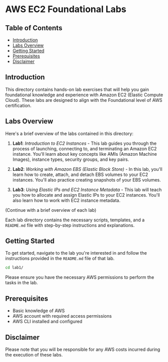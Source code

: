 # AWS EC2 Foundational Labs

## Table of Contents

- [Introduction](#introduction)
- [Labs Overview](#labs-overview)
- [Getting Started](#getting-started)
- [Prerequisites](#prerequisites)
- [Disclaimer](#disclaimer)

## Introduction

This directory contains hands-on lab exercises that will help you gain foundational knowledge and experience with Amazon EC2 (Elastic Compute Cloud). These labs are designed to align with the Foundational level of AWS certification.

## Labs Overview

Here's a brief overview of the labs contained in this directory:

1. **Lab1**: *Introduction to EC2 Instances* - This lab guides you through the process of launching, connecting to, and terminating an Amazon EC2 instance. You'll learn about key concepts like AMIs (Amazon Machine Images), instance types, security groups, and key pairs.
    
2. **Lab2**: *Working with Amazon EBS (Elastic Block Store)* - In this lab, you'll learn how to create, attach, and detach EBS volumes to your EC2 instances. You'll also practice creating snapshots of your EBS volumes.

3. **Lab3**: *Using Elastic IPs and EC2 Instance Metadata* - This lab will teach you how to allocate and assign Elastic IPs to your EC2 instances. You'll also learn how to work with EC2 instance metadata.

(Continue with a brief overview of each lab)

Each lab directory contains the necessary scripts, templates, and a `README.md` file with step-by-step instructions and explanations.

## Getting Started

To get started, navigate to the lab you're interested in and follow the instructions provided in the `README.md` file of that lab.

```bash
cd lab1/
```

Please ensure you have the necessary AWS permissions to perform the tasks in the lab.

## Prerequisites

+ Basic knowledge of AWS
+ AWS account with required access permissions
+ AWS CLI installed and configured

## Disclaimer

Please note that you will be responsible for any AWS costs incurred during the execution of these labs.